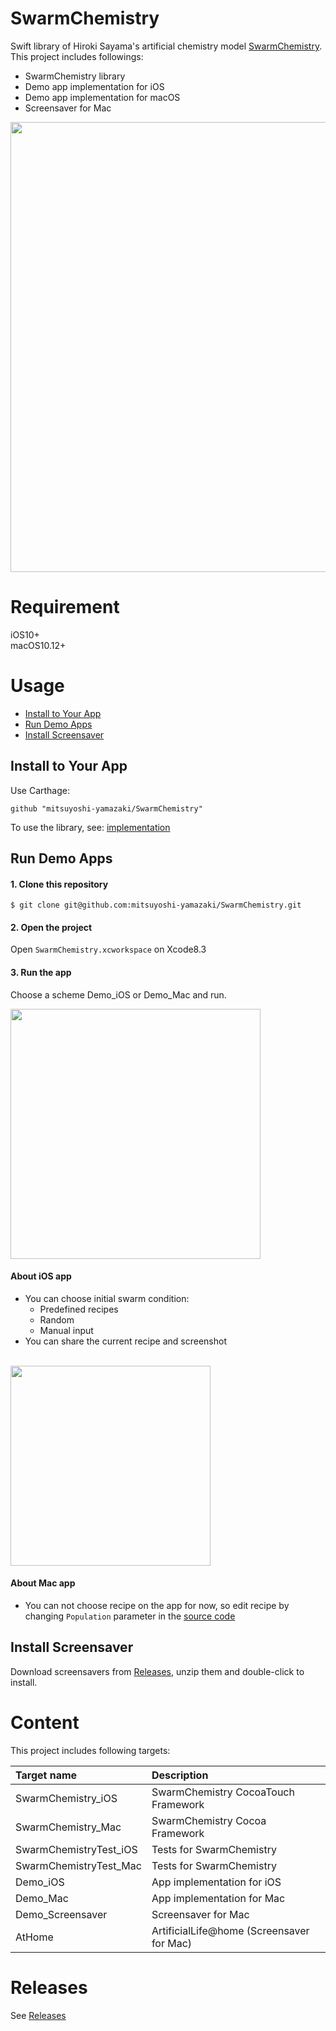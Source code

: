 # SwarmChemistry

Swift library of Hiroki Sayama's artificial chemistry model [SwarmChemistry](http://bingweb.binghamton.edu/~sayama/SwarmChemistry/). 
This project includes followings:

- SwarmChemistry library
- Demo app implementation for iOS
- Demo app implementation for macOS
- Screensaver for Mac

<img width="720" src="https://user-images.githubusercontent.com/904354/29809092-b9351970-8cd5-11e7-8961-0444773cbfed.gif">

# Requirement

iOS10+<br>
macOS10.12+

# Usage

- [Install to Your App](#yourapp)
- [Run Demo Apps](#demoapp)
- [Install Screensaver](#screensaver)
 
## <a name="yourapp"></a>Install to Your App

Use Carthage:

```Cartfile
github "mitsuyoshi-yamazaki/SwarmChemistry"
```

To use the library, see: [implementation](Playground.playground/Contents.swift)


## <a name="demoapp"></a>Run Demo Apps

#### 1. Clone this repository

```shell
$ git clone git@github.com:mitsuyoshi-yamazaki/SwarmChemistry.git
```

#### 2. Open the project

Open `SwarmChemistry.xcworkspace` on Xcode8.3


#### 3. Run the app

Choose a scheme Demo_iOS or Demo_Mac and run.

<img width=400 src="https://user-images.githubusercontent.com/904354/29957641-87c3e780-8f29-11e7-8936-ff46020f6178.png">

#### About iOS app

- You can choose initial swarm condition: 
	- Predefined recipes
	- Random
	- Manual input
- You can share the current recipe and screenshot

<br>
<img width=320 src="https://user-images.githubusercontent.com/904354/29957998-7f25b124-8f2b-11e7-8d2e-eb847fdf9e49.jpg">


#### About Mac app

- You can not choose recipe on the app for now, so edit recipe by changing `Population` parameter in the [source code](Demo_Mac/ViewController.swift#L86)

## <a name="screensaver"></a>Install Screensaver

Download screensavers from [Releases](https://github.com/mitsuyoshi-yamazaki/SwarmChemistry/releases/), unzip them and double-click to install.

# Content


This project includes following targets:

|Target name|Description|
|:--|:--|
|SwarmChemistry_iOS|SwarmChemistry CocoaTouch Framework|
|SwarmChemistry_Mac|SwarmChemistry Cocoa Framework|
|SwarmChemistryTest_iOS|Tests for SwarmChemistry|
|SwarmChemistryTest_Mac|Tests for SwarmChemistry|
|Demo_iOS|App implementation for iOS|
|Demo_Mac|App implementation for Mac|
|Demo_Screensaver|Screensaver for Mac|
|AtHome|ArtificialLife@home (Screensaver for Mac)|

# <a name="releases"></a>Releases

See [Releases](https://github.com/mitsuyoshi-yamazaki/SwarmChemistry/releases/)
